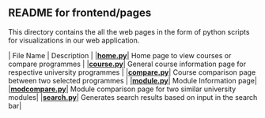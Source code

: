 ## **README for frontend/pages**

This directory contains the all the web pages in the form of python scripts for visualizations in our web application.

| File Name | Description |
|[**home.py**](home.py)| Home page to view courses or compare programmes |
|[**course.py**](course.py)| General course information page for respective university programmes |
|[**compare.py**](compare.py)| Course comparison page between two selected programmes |
|[**module.py**](module.py)| Module Information page|
|[**modcompare.py**](modcompare.py)| Module comparison page for two similar university modules|
|[**search.py**](search.py)| Generates search results based on input in the search bar|